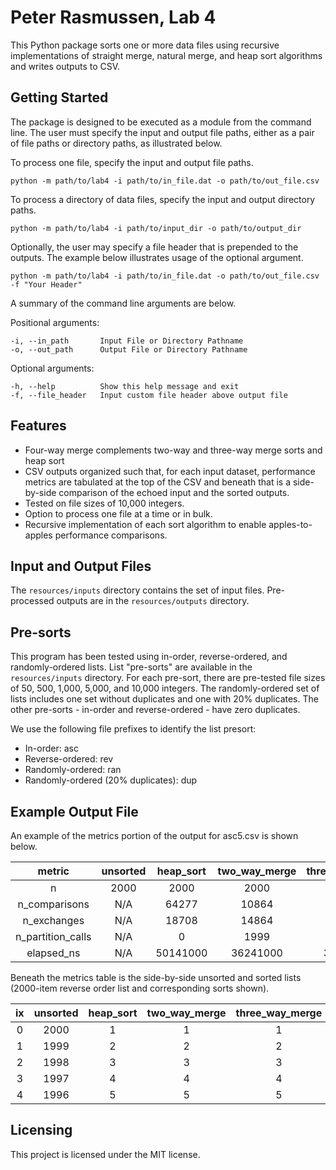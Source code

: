 # Peter Rasmussen, Lab 4

This Python package sorts one or more data files using recursive implementations of straight merge,
natural merge, and heap sort algorithms and writes outputs to CSV.

## Getting Started

The package is designed to be executed as a module from the command line. The user must specify the
input and output file paths, either as a pair of file paths or directory paths, as illustrated
below.

To process one file, specify the input and output file paths.
```shell
python -m path/to/lab4 -i path/to/in_file.dat -o path/to/out_file.csv 
```

To process a directory of data files, specify the input and output directory paths.
```shell
python -m path/to/lab4 -i path/to/input_dir -o path/to/output_dir
```

Optionally, the user may specify a file header that is prepended to the outputs. The example below
illustrates usage of the optional argument.

```shell
python -m path/to/lab4 -i path/to/in_file.dat -o path/to/out_file.csv -f "Your Header"
```

A summary of the command line arguments are below.

Positional arguments:

    -i, --in_path       Input File or Directory Pathname
    -o, --out_path      Output File or Directory Pathname

Optional arguments:

    -h, --help          Show this help message and exit
    -f, --file_header   Input custom file header above output file

## Features

* Four-way merge complements two-way and three-way merge sorts and heap sort
* CSV outputs organized such that, for each input dataset, performance metrics are tabulated at the
  top of the CSV and beneath that is a side-by-side comparison of the echoed input and the sorted
  outputs.
* Tested on file sizes of 10,000 integers.
* Option to process one file at a time or in bulk.
* Recursive implementation of each sort algorithm to enable apples-to-apples performance
  comparisons.

## Input and Output Files

The ```resources/inputs``` directory contains the set of input files. Pre-processed outputs are in
the ```resources/outputs``` directory.

## Pre-sorts
This program has been tested using in-order, reverse-ordered, and randomly-ordered lists. List 
"pre-sorts" are available in the ```resources/inputs``` directory. For each pre-sort, there are
pre-tested file sizes of 50, 500, 1,000, 5,000, and 10,000 integers. The randomly-ordered set of
lists includes one set without duplicates and one with 20% duplicates. The other pre-sorts -
in-order and reverse-ordered - have zero duplicates.

We use the following file prefixes to identify the list presort:
* In-order: asc
* Reverse-ordered: rev
* Randomly-ordered: ran
* Randomly-ordered (20% duplicates): dup

## Example Output File

An example of the metrics portion of the output for asc5.csv is shown below.

**metric**|**unsorted**|**heap\_sort**|**two\_way\_merge**|**three\_way\_merge**|**four\_way\_merge**|**natural\_merge**
:-----:|:-----:|:-----:|:-----:|:-----:|:-----:|:-----:
n|2000|2000|2000|2000|2000|2000
n\_comparisons|N/A|64277|10864|31060|47704|10864
n\_exchanges|N/A|18708|14864|12162|11107|14864
n\_partition\_calls|N/A|0|1999|1999|1999|2000
elapsed\_ns|N/A|50141000|36241000|31427000|27518000|36522000


Beneath the metrics table is the side-by-side unsorted and sorted lists (2000-item reverse order
list and corresponding sorts shown).

**ix**|**unsorted**|**heap\_sort**|**two\_way\_merge**|**three\_way\_merge**|**four\_way\_merge**|**natural\_merge**
:-----:|:-----:|:-----:|:-----:|:-----:|:-----:|:-----:
0|2000|1|1|1|1|1
1|1999|2|2|2|2|2
2|1998|3|3|3|3|3
3|1997|4|4|4|4|4
4|1996|5|5|5|5|5

## Licensing

This project is licensed under the MIT license.
